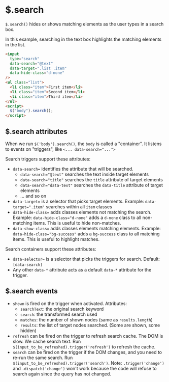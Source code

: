 # $.search

`$.search()` hides or shows matching elements as the user types in a search box.

In this example, searching in the text box highlights the matching elements in the list.

```html
<input
  type="search"
  data-search="@text"
  data-target=".list .item"
  data-hide-class="d-none"
/>
<ul class="list">
  <li class="item">First item</li>
  <li class="item">Second item</li>
  <li class="item">Third item</li>
</ul>
<script>
  $("body").search();
</script>
```

## $.search attributes

When we run `$('body').search()`, the `body` is called a "container". It
listens to events on "triggers", like `<... data-search="...">`

Search triggers support these attributes:

- `data-search=` identifies the attribute that will be searched.
  - `data-search="@text"` searches the text inside target elements
  - `data-search="title"` searches the `title` attribute of target elements
  - `data-search="data-text"` searches the `data-title` attribute of target elements
  - ... and so on
- `data-target=` is a selector that picks target elements. Example:
  `data-target=".item"` searches within all `item` classes
- `data-hide-class=` adds classes elements not matching the search. Example:
  `data-hide-class="d-none"` adds a `d-none` class to all non-matching items.
  This is useful to hide non-matches.
- `data-show-class=` adds classes elements matching elements. Example:
  `data-hide-class="bg-success"` adds a `bg-success` class to all matching items.
  This is useful to highlight matches.

<!--
TODO: Document
- `data-transform="strip"`
- `data-change="words"`
-->

Search containers support these attributes:

- `data-selector=` is a selector that picks the triggers for search. Default: `[data-search]`
- Any other `data-*` attribute acts as a default `data-*` attribute for the trigger.

## $.search events

- `shown` is fired on the trigger when activated. Attributes:
  - `searchText`: the original search keyword
  - `search`: the transformed search used
  - `matches`: the number of shown nodes (same as `results.length`)
  - `results`: the list of target nodes searched. (Some are shown, some hidden)
- `refresh` can be fired on the trigger to refresh search cache. The DOM is
  slow. We cache search text. Run `$(input_to_be_refreshed).trigger('refresh')`
  to refresh the cache.
- `search` can be fired on the trigger if the DOM changes, and you need to
  re-run the same search. Run `$(input_to_be_refreshed).trigger('search')`.
  Note: `.trigger('change')` and `.dispatch('change')` won't work because the
  code will refuse to search again since the query has not changed.
